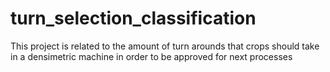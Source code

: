 # turn_selection_classification
This project is related to the amount of turn arounds that crops should take in a densimetric machine in order to be approved for next processes 
